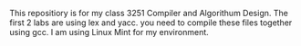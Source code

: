 This repositiory is for my class 3251 Compiler and Algorithum Design. The first 2 labs are using lex and yacc. you need to compile these files together using gcc. I am using Linux Mint for my environment. 
